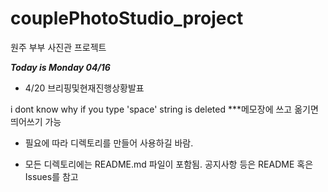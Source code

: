 # couplePhotoStudio_project
원주 부부 사진관 프로젝트
 
 ***Today is Monday 04/16***
 
 - 4/20
 브리핑및현재진행상황발표
 
 i dont know why if you type 'space' string is deleted
 ***메모장에 쓰고 옮기면 띄어쓰기 가능

 - 필요에 따라 디렉토리를 만들어 사용하길 바람.

 - 모든 디렉토리에는 README.md 파일이 포함됨.
	     공지사항 등은 README 혹은 Issues를 참고
